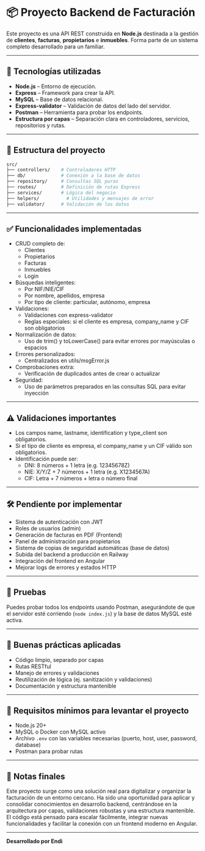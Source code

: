 # 📦 Proyecto Backend de Facturación

Este proyecto es una API REST construida en **Node.js** destinada a la gestión de **clientes**, **facturas**, **propietarios** e **inmuebles**. Forma parte de un sistema completo desarrollado para un familiar.

---

## 🚀 Tecnologías utilizadas

- **Node.js** – Entorno de ejecución.
- **Express** – Framework para crear la API.
- **MySQL** – Base de datos relacional.
- **Express-validator** – Validación de datos del lado del servidor.
- **Postman** – Herramienta para probar los endpoints.
- **Estructura por capas** – Separación clara en controladores, servicios, repositorios y rutas.

---

## 🧱 Estructura del proyecto

```bash
src/
├── controllers/    # Controladores HTTP
├── db/             # Conexión a la base de datos
├── repository/     # Consultas SQL puras
├── routes/         # Definición de rutas Express
├── services/       # Lógica del negocio
├── helpers/          # Utilidades y mensajes de error
├── validator/      # Validación de los datos
```

---

## ✅ Funcionalidades implementadas

- CRUD completo de:
    - Clientes
    - Propietarios
    - Facturas
    - Inmuebles
    - Login
- Búsquedas inteligentes:
    - Por NIF/NIE/CIF
    - Por nombre, apellidos, empresa
    - Por tipo de cliente: particular, autónomo, empresa
- Validaciones:
    - Validaciones con express-validator
    - Reglas especiales: si el cliente es empresa, company_name y CIF son obligatorios
- Normalización de datos:
    - Uso de trim() y toLowerCase() para evitar errores por mayúsculas o espacios
- Errores personalizados:
    - Centralizados en utils/msgError.js
- Comprobaciones extra:
    - Verificación de duplicados antes de crear o actualizar
- Seguridad:
    - Uso de parámetros preparados en las consultas SQL para evitar inyección

---

## ⚠️ Validaciones importantes

- Los campos name, lastname, identification y type_client son obligatorios.
- Si el tipo de cliente es empresa, el company_name y un CIF válido son obligatorios.
- Identificación puede ser:
    - DNI: 8 números + 1 letra (e.g. 12345678Z)
    - NIE: X/Y/Z + 7 números + 1 letra (e.g. X1234567A)
    - CIF: Letra + 7 números + letra o número final

---

## 🛠️ Pendiente por implementar

- Sistema de autenticación con JWT
- Roles de usuarios (admin)
- Generación de facturas en PDF (Frontend)
- Panel de administración para propietarios
- Sistema de copias de seguridad automáticas (base de datos)
- Subida del backend a producción en Railway
- Integración del frontend en Angular
- Mejorar logs de errores y estados HTTP


---

## 🧪 Pruebas

Puedes probar todos los endpoints usando Postman, asegurándote de que el servidor esté corriendo (`node index.js`) y la base de datos MySQL esté activa.

---

## 🧠 Buenas prácticas aplicadas

- Código limpio, separado por capas
- Rutas RESTful
- Manejo de errores y validaciones
- Reutilización de lógica (ej. sanitización y validaciones)
- Documentación y estructura mantenible

---

## 🧩 Requisitos mínimos para levantar el proyecto

- Node.js 20+
- MySQL o Docker con MySQL activo
- Archivo `.env` con las variables necesarias (puerto, host, user, password, database)
- Postman para probar rutas

---

## 🫶 Notas finales

Este proyecto surge como una solución real para digitalizar y organizar la facturación de un entorno cercano. Ha sido una oportunidad para aplicar y consolidar conocimientos en desarrollo backend, centrándose en la arquitectura por capas, validaciones robustas y una estructura mantenible.
El código está pensado para escalar fácilmente, integrar nuevas funcionalidades y facilitar la conexión con un frontend moderno en Angular.

---

**Desarrollado  por Endi**
